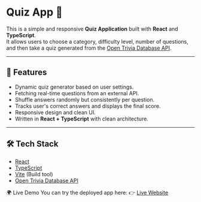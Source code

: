 # Quiz App 🎯

This is a simple and responsive **Quiz Application** built with **React** and **TypeScript**.  
It allows users to choose a category, difficulty level, number of questions, and then take a quiz generated from the [Open Trivia Database API](https://opentdb.com/).

---

## 🚀 Features

- Dynamic quiz generator based on user settings.
- Fetching real-time questions from an external API.
- Shuffle answers randomly but consistently per question.
- Tracks user's correct answers and displays the final score.
- Responsive design and clean UI.
- Written in **React + TypeScript** with clean architecture.

---

## 🛠 Tech Stack

- [React](https://react.dev/)
- [TypeScript](https://www.typescriptlang.org/)
- [Vite](https://vitejs.dev/) (Build tool)
- [Open Trivia Database API](https://opentdb.com/)

🌍 Live Demo
You can try the deployed app here:
👉 [Live Website](https://quiz-app-six-psi-42.vercel.app/)

